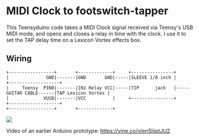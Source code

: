 MIDI Clock to footswitch-tapper
===============================

This Teensyduino code takes a MIDI Clock signal received via Teensy's USB MIDI mode, and opens and closes a relay in time with the clock. I use it to set the TAP delay time on a Lexicon Vortex effects box.

Wiring
------

```
+-----------------+       +-------------+     +----------------+
|              GND|-------|GND       GND|-----|SLEEVE 1/8 inch |                       +-------------------+
|     Teensy  PIN0|-------|IN1 Relay VCC|-----|TIP      jack   |-----GUITAR CABLE------|TAP Lexicon Vortex |
|             VUSB|-------|VCC          |     +----------------+                       +-------------------+
+-----------------+       +-------------+                       
```

<img src="https://farm1.staticflickr.com/375/20043978185_e9fa426ca9_o.jpg">

Video of an earlier Arduino prototype: https://vine.co/v/en5lijptJU2
